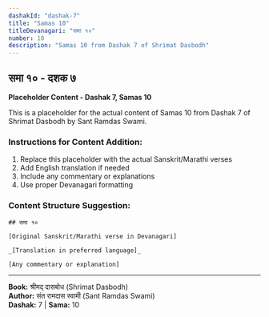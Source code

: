 ```yaml
---
dashakId: "dashak-7"
title: "Samas 10"
titleDevanagari: "समा १०"
number: 10
description: "Samas 10 from Dashak 7 of Shrimat Dasbodh"
---
```


## समा १० - दशक ७

<!-- TODO: Add the actual Sanskrit/Marathi content here -->

**Placeholder Content - Dashak 7, Samas 10**

This is a placeholder for the actual content of Samas 10 from Dashak 7 of Shrimat Dasbodh by Sant Ramdas Swami.

### Instructions for Content Addition:
1. Replace this placeholder with the actual Sanskrit/Marathi verses
2. Add English translation if needed
3. Include any commentary or explanations
4. Use proper Devanagari formatting

### Content Structure Suggestion:
```
## समा १०

[Original Sanskrit/Marathi verse in Devanagari]

_[Translation in preferred language]_

[Any commentary or explanation]
```

---
**Book:** श्रीमद् दासबोध (Shrimat Dasbodh)  
**Author:** संत रामदास स्वामी (Sant Ramdas Swami)  
**Dashak:** 7 | **Sama:** 10
